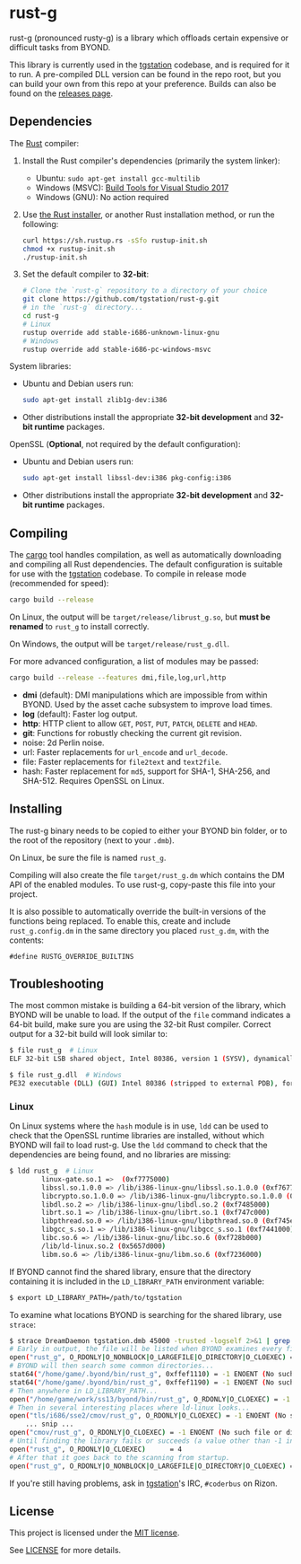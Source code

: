 # rust-g

rust-g (pronounced rusty-g) is a library which offloads certain expensive or difficult
tasks from BYOND.

This library is currently used in the [tgstation] codebase, and is required for it to run.
A pre-compiled DLL version can be found in the repo root, but you can build your own from
this repo at your preference. Builds can also be found on the [releases page].

[releases page]: https://github.com/tgstation/rust-g/releases

## Dependencies

The [Rust] compiler:

1. Install the Rust compiler's dependencies (primarily the system linker):

   * Ubuntu: `sudo apt-get install gcc-multilib`
   * Windows (MSVC): [Build Tools for Visual Studio 2017][msvc]
   * Windows (GNU): No action required

1. Use [the Rust installer](https://rustup.rs/), or another Rust installation method,
   or run the following:

    ```sh
    curl https://sh.rustup.rs -sSfo rustup-init.sh
    chmod +x rustup-init.sh
    ./rustup-init.sh
    ```

1. Set the default compiler to **32-bit**:

    ```sh
    # Clone the `rust-g` repository to a directory of your choice
    git clone https://github.com/tgstation/rust-g.git
    # in the `rust-g` directory...
    cd rust-g
    # Linux
    rustup override add stable-i686-unknown-linux-gnu
    # Windows
    rustup override add stable-i686-pc-windows-msvc
    ```

System libraries:

* Ubuntu and Debian users run:

    ```sh
    sudo apt-get install zlib1g-dev:i386
    ```

* Other distributions install the appropriate **32-bit development** and **32-bit runtime** packages.

OpenSSL (**Optional**, not required by the default configuration):

* Ubuntu and Debian users run:

    ```sh
    sudo apt-get install libssl-dev:i386 pkg-config:i386
    ```

* Other distributions install the appropriate **32-bit development** and **32-bit runtime** packages.

## Compiling

The [cargo] tool handles compilation, as well as automatically downloading and
compiling all Rust dependencies. The default configuration is suitable for
use with the [tgstation] codebase. To compile in release mode (recommended for
speed):

```sh
cargo build --release
```

On Linux, the output will be `target/release/librust_g.so`, but **must be renamed**
to `rust_g` to install correctly.

On Windows, the output will be `target/release/rust_g.dll`.

For more advanced configuration, a list of modules may be passed:

```sh
cargo build --release --features dmi,file,log,url,http
```

* **dmi** (default): DMI manipulations which are impossible from within BYOND.
  Used by the asset cache subsystem to improve load times.
* **log** (default): Faster log output.
* **http**: HTTP client to allow `GET`, `POST`, `PUT`, `PATCH`, `DELETE` and `HEAD`.
* **git**: Functions for robustly checking the current git revision.
* noise: 2d Perlin noise.
* url: Faster replacements for `url_encode` and `url_decode`.
* file: Faster replacements for `file2text` and `text2file`.
* hash: Faster replacement for `md5`, support for SHA-1, SHA-256, and SHA-512. Requires OpenSSL on Linux.

## Installing

The rust-g binary needs to be copied to either your BYOND bin folder, or to the
root of the repository (next to your `.dmb`).

On Linux, be sure the file is named `rust_g`.

Compiling will also create the file `target/rust_g.dm` which contains the DM API
of the enabled modules. To use rust-g, copy-paste this file into your project.

It is also possible to automatically override the built-in versions of the
functions being replaced. To enable this, create and include `rust_g.config.dm`
in the same directory you placed `rust_g.dm`, with the contents:

```dm
#define RUSTG_OVERRIDE_BUILTINS
```

## Troubleshooting

The most common mistake is building a 64-bit version of the library, which BYOND
will be unable to load. If the output of the `file` command indicates a 64-bit
build, make sure you are using the 32-bit Rust compiler. Correct output for a
32-bit build will look similar to:

```sh
$ file rust_g  # Linux
ELF 32-bit LSB shared object, Intel 80386, version 1 (SYSV), dynamically linked, BuildID[sha1]=..., with debug_info, not stripped

$ file rust_g.dll  # Windows
PE32 executable (DLL) (GUI) Intel 80386 (stripped to external PDB), for MS Windows
```

### Linux

On Linux systems where the `hash` module is in use, `ldd` can be used to check
that the OpenSSL runtime libraries are installed, without which BYOND will fail
to load rust-g. Use the `ldd` command to check that the dependencies are being
found, and no libraries are missing:

```sh
$ ldd rust_g  # Linux
        linux-gate.so.1 =>  (0xf7775000)
        libssl.so.1.0.0 => /lib/i386-linux-gnu/libssl.so.1.0.0 (0xf7677000)
        libcrypto.so.1.0.0 => /lib/i386-linux-gnu/libcrypto.so.1.0.0 (0xf748a000)
        libdl.so.2 => /lib/i386-linux-gnu/libdl.so.2 (0xf7485000)
        librt.so.1 => /lib/i386-linux-gnu/librt.so.1 (0xf747c000)
        libpthread.so.0 => /lib/i386-linux-gnu/libpthread.so.0 (0xf745e000)
        libgcc_s.so.1 => /lib/i386-linux-gnu/libgcc_s.so.1 (0xf7441000)
        libc.so.6 => /lib/i386-linux-gnu/libc.so.6 (0xf728b000)
        /lib/ld-linux.so.2 (0x5657d000)
        libm.so.6 => /lib/i386-linux-gnu/libm.so.6 (0xf7236000)
```

If BYOND cannot find the shared library, ensure that the directory containing
it is included in the `LD_LIBRARY_PATH` environment variable:

```sh
$ export LD_LIBRARY_PATH=/path/to/tgstation
```

To examine what locations BYOND is searching for the shared library, use
`strace`:

```sh
$ strace DreamDaemon tgstation.dmb 45000 -trusted -logself 2>&1 | grep 'rust_g'
# Early in output, the file will be listed when BYOND examines every file it can see:
open("rust_g", O_RDONLY|O_NONBLOCK|O_LARGEFILE|O_DIRECTORY|O_CLOEXEC) = -1 ENOTDIR (Not a directory)
# BYOND will then search some common directories...
stat64("/home/game/.byond/bin/rust_g", 0xffef1110) = -1 ENOENT (No such file or directory)
stat64("/home/game/.byond/bin/rust_g", 0xffef1190) = -1 ENOENT (No such file or directory)
# Then anywhere in LD_LIBRARY_PATH...
open("/home/game/work/ss13/byond/bin/rust_g", O_RDONLY|O_CLOEXEC) = -1 ENOENT (No such file or directory)
# Then in several interesting places where ld-linux looks...
open("tls/i686/sse2/cmov/rust_g", O_RDONLY|O_CLOEXEC) = -1 ENOENT (No such file or directory)
    ... snip ...
open("cmov/rust_g", O_RDONLY|O_CLOEXEC) = -1 ENOENT (No such file or directory)
# Until finding the library fails or succeeds (a value other than -1 indicates success):
open("rust_g", O_RDONLY|O_CLOEXEC)      = 4
# After that it goes back to the scanning from startup.
open("rust_g", O_RDONLY|O_NONBLOCK|O_LARGEFILE|O_DIRECTORY|O_CLOEXEC) = -1 ENOTDIR (Not a directory)
```

If you're still having problems, ask in [tgstation]'s IRC, `#coderbus` on Rizon.

[tgstation]: https://github.com/tgstation/tgstation
[Rust]: https://rust-lang.org
[cargo]: https://doc.rust-lang.org/cargo/
[rustup]: https://rustup.rs/
[msvc]: https://visualstudio.microsoft.com/thank-you-downloading-visual-studio/?sku=BuildTools&rel=15

## License

This project is licensed under the [MIT license](https://en.wikipedia.org/wiki/MIT_License).

See [LICENSE](./LICENSE) for more details.
